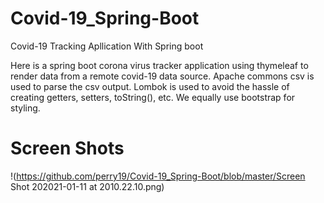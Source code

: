 # Covid-19_Spring-Boot

Covid-19 Tracking Apllication With Spring boot

Here is a spring boot corona virus tracker application using thymeleaf to render data from a remote covid-19 data source. Apache commons csv is used to parse the csv output. 
Lombok is used to avoid the hassle of creating getters, setters, toString(), etc. 
We equally use bootstrap for styling.

# Screen Shots

!(https://github.com/perry19/Covid-19_Spring-Boot/blob/master/Screen Shot 202021-01-11 at 2010.22.10.png)
